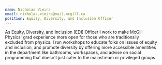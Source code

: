 ```yaml
---
name: Nicholas Vieira
email: nicholas.vieira@mail.mcgill.ca
position: Equity, Diversity, and Inclusion Officer
---
```


As Equity, Diversity, and Inclusion (EDI) Officer I work to make McGill Physics' grad experience more open for those who are traditionally excluded from physics. I run workshops to educate folks on issues of equity and inclusion, and promote diversity by offering more accessible amentities in the department like bathrooms, workspaces, and advise on social programming that doesn't just cater to the mainstream or privileged groups.